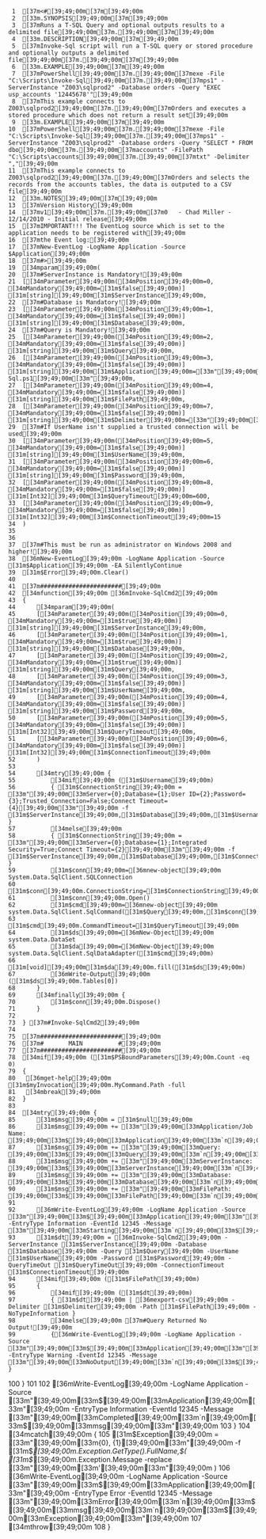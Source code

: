      1	[37m<#[39;49;00m[37m[39;49;00m
     2	[33m.SYNOPSIS[39;49;00m[37m[39;49;00m
     3	[37mRuns a T-SQL Query and optional outputs results to a delimited file[39;49;00m[37m.[39;49;00m[37m[39;49;00m
     4	[33m.DESCRIPTION[39;49;00m[37m[39;49;00m
     5	[37mInvoke-Sql script will run a T-SQL query or stored procedure and optionally outputs a delimited file[39;49;00m[37m.[39;49;00m[37m[39;49;00m
     6	[33m.EXAMPLE[39;49;00m[37m[39;49;00m
     7	[37mPowerShell[39;49;00m[37m.[39;49;00m[37mexe -File "C:\Scripts\Invoke-Sql[39;49;00m[37m.[39;49;00m[37mps1" -ServerInstance "Z003\sqlprod2" -Database orders -Query "EXEC usp_accounts '12445678'"[39;49;00m
     8	[37mThis example connects to Z003\sqlprod2[39;49;00m[37m.[39;49;00m[37mOrders and executes a stored procedure which does not return a result set[39;49;00m
     9	[33m.EXAMPLE[39;49;00m[37m[39;49;00m
    10	[37mPowerShell[39;49;00m[37m.[39;49;00m[37mexe -File "C:\Scripts\Invoke-Sql[39;49;00m[37m.[39;49;00m[37mps1" -ServerInstance "Z003\sqlprod2" -Database orders -Query "SELECT * FROM dbo[39;49;00m[37m.[39;49;00m[37maccounts" -FilePath "C:\Scripts\accounts[39;49;00m[37m.[39;49;00m[37mtxt" -Delimiter ","[39;49;00m
    11	[37mThis example connects to Z003\sqlprod2[39;49;00m[37m.[39;49;00m[37mOrders and selects the records from the accounts tables, the data is outputed to a CSV file[39;49;00m
    12	[33m.NOTES[39;49;00m[37m[39;49;00m
    13	[37mVersion History[39;49;00m
    14	[37mv1[39;49;00m[37m.[39;49;00m[37m0   - Chad Miller - 12/14/2010 - Initial release[39;49;00m
    15	[37mIMPORTANT!!! The EventLog source which is set to the application needs to be registered with[39;49;00m
    16	[37mthe Event log:[39;49;00m
    17	[37mNew-EventLog -LogName Application -Source  $Application[39;49;00m
    18	[37m#>[39;49;00m
    19	[34mparam[39;49;00m(
    20	[37m#ServerInstance is Mandatory![39;49;00m
    21	[[34mParameter[39;49;00m([34mPosition[39;49;00m=0, [34mMandatory[39;49;00m=[31m$false[39;49;00m)] [31m[string][39;49;00m[31m$ServerInstance[39;49;00m,
    22	[37m#Database is Mandatory![39;49;00m
    23	[[34mParameter[39;49;00m([34mPosition[39;49;00m=1, [34mMandatory[39;49;00m=[31m$false[39;49;00m)] [31m[string][39;49;00m[31m$Database[39;49;00m,
    24	[37m#Query is Mandatory![39;49;00m
    25	[[34mParameter[39;49;00m([34mPosition[39;49;00m=2, [34mMandatory[39;49;00m=[31m$false[39;49;00m)] [31m[string][39;49;00m[31m$Query[39;49;00m,
    26	[[34mParameter[39;49;00m([34mPosition[39;49;00m=3, [34mMandatory[39;49;00m=[31m$false[39;49;00m)] [31m[string][39;49;00m[31m$Application[39;49;00m=[33m"[39;49;00m[33mInvoke-Sql.ps1[39;49;00m[33m"[39;49;00m,
    27	[[34mParameter[39;49;00m([34mPosition[39;49;00m=4, [34mMandatory[39;49;00m=[31m$false[39;49;00m)] [31m[string][39;49;00m[31m$FilePath[39;49;00m,
    28	[[34mParameter[39;49;00m([34mPosition[39;49;00m=7, [34mMandatory[39;49;00m=[31m$false[39;49;00m)] [31m[string][39;49;00m[31m$Delimiter[39;49;00m=[33m"[39;49;00m[33m|[39;49;00m[33m"[39;49;00m,
    29	[37m#If UserName isn't supplied a trusted connection will be used[39;49;00m
    30	[[34mParameter[39;49;00m([34mPosition[39;49;00m=5, [34mMandatory[39;49;00m=[31m$false[39;49;00m)] [31m[string][39;49;00m[31m$UserName[39;49;00m,
    31	[[34mParameter[39;49;00m([34mPosition[39;49;00m=6, [34mMandatory[39;49;00m=[31m$false[39;49;00m)] [31m[string][39;49;00m[31m$Password[39;49;00m,
    32	[[34mParameter[39;49;00m([34mPosition[39;49;00m=8, [34mMandatory[39;49;00m=[31m$false[39;49;00m)] [31m[Int32][39;49;00m[31m$QueryTimeout[39;49;00m=600,
    33	[[34mParameter[39;49;00m([34mPosition[39;49;00m=9, [34mMandatory[39;49;00m=[31m$false[39;49;00m)] [31m[Int32][39;49;00m[31m$ConnectionTimeout[39;49;00m=15
    34	)
    35
    36
    37	[37m#This must be run as administrator on Windows 2008 and higher![39;49;00m
    38	[36mNew-EventLog[39;49;00m -LogName Application -Source [31m$Application[39;49;00m -EA SilentlyContinue
    39	[31m$Error[39;49;00m.Clear()
    40
    41	[37m#######################[39;49;00m
    42	[34mfunction[39;49;00m [36mInvoke-SqlCmd2[39;49;00m
    43	{
    44	    [34mparam[39;49;00m(
    45	    [[34mParameter[39;49;00m([34mPosition[39;49;00m=0, [34mMandatory[39;49;00m=[31m$true[39;49;00m)] [31m[string][39;49;00m[31m$ServerInstance[39;49;00m,
    46	    [[34mParameter[39;49;00m([34mPosition[39;49;00m=1, [34mMandatory[39;49;00m=[31m$true[39;49;00m)] [31m[string][39;49;00m[31m$Database[39;49;00m,
    47	    [[34mParameter[39;49;00m([34mPosition[39;49;00m=2, [34mMandatory[39;49;00m=[31m$true[39;49;00m)] [31m[string][39;49;00m[31m$Query[39;49;00m,
    48	    [[34mParameter[39;49;00m([34mPosition[39;49;00m=3, [34mMandatory[39;49;00m=[31m$false[39;49;00m)] [31m[string][39;49;00m[31m$UserName[39;49;00m,
    49	    [[34mParameter[39;49;00m([34mPosition[39;49;00m=4, [34mMandatory[39;49;00m=[31m$false[39;49;00m)] [31m[string][39;49;00m[31m$Password[39;49;00m,
    50	    [[34mParameter[39;49;00m([34mPosition[39;49;00m=5, [34mMandatory[39;49;00m=[31m$false[39;49;00m)] [31m[Int32][39;49;00m[31m$QueryTimeout[39;49;00m,
    51	    [[34mParameter[39;49;00m([34mPosition[39;49;00m=6, [34mMandatory[39;49;00m=[31m$false[39;49;00m)] [31m[Int32][39;49;00m[31m$ConnectionTimeout[39;49;00m
    52	    )
    53
    54	    [34mtry[39;49;00m {
    55	        [34mif[39;49;00m ([31m$Username[39;49;00m)
    56	        { [31m$ConnectionString[39;49;00m = [33m"[39;49;00m[33mServer={0};Database={1};User ID={2};Password={3};Trusted_Connection=False;Connect Timeout={4}[39;49;00m[33m"[39;49;00m -f [31m$ServerInstance[39;49;00m,[31m$Database[39;49;00m,[31m$Username[39;49;00m,[31m$Password[39;49;00m,[31m$ConnectionTimeout[39;49;00m }
    57	        [34melse[39;49;00m
    58	        { [31m$ConnectionString[39;49;00m = [33m"[39;49;00m[33mServer={0};Database={1};Integrated Security=True;Connect Timeout={2}[39;49;00m[33m"[39;49;00m -f [31m$ServerInstance[39;49;00m,[31m$Database[39;49;00m,[31m$ConnectionTimeout[39;49;00m }
    59	        [31m$conn[39;49;00m=[36mnew-object[39;49;00m System.Data.SqlClient.SQLConnection
    60	        [31m$conn[39;49;00m.ConnectionString=[31m$ConnectionString[39;49;00m
    61	        [31m$conn[39;49;00m.Open()
    62	        [31m$cmd[39;49;00m=[36mnew-object[39;49;00m system.Data.SqlClient.SqlCommand([31m$Query[39;49;00m,[31m$conn[39;49;00m)
    63	        [31m$cmd[39;49;00m.CommandTimeout=[31m$QueryTimeout[39;49;00m
    64	        [31m$ds[39;49;00m=[36mNew-Object[39;49;00m system.Data.DataSet
    65	        [31m$da[39;49;00m=[36mNew-Object[39;49;00m system.Data.SqlClient.SqlDataAdapter([31m$cmd[39;49;00m)
    66	        [31m[void][39;49;00m[31m$da[39;49;00m.fill([31m$ds[39;49;00m)
    67	        [36mWrite-Output[39;49;00m ([31m$ds[39;49;00m.Tables[0])
    68	    }
    69	    [34mfinally[39;49;00m {
    70	        [31m$conn[39;49;00m.Dispose()
    71	    }
    72
    73	} [37m#Invoke-SqlCmd2[39;49;00m
    74
    75	[37m#######################[39;49;00m
    76	[37m#       MAIN          #[39;49;00m
    77	[37m#######################[39;49;00m
    78	[34mif[39;49;00m ([31m$PSBoundParameters[39;49;00m.Count -eq 0)
    79	{
    80	 [36mget-help[39;49;00m [31m$myInvocation[39;49;00m.MyCommand.Path -full
    81	 [34mbreak[39;49;00m
    82	}
    83
    84	[34mtry[39;49;00m {
    85	    [31m$msg[39;49;00m = [31m$null[39;49;00m
    86	    [31m$msg[39;49;00m += [33m"[39;49;00m[33mApplication/Job Name: [39;49;00m[33m$[39;49;00m[33mApplication[39;49;00m[33m`n[39;49;00m[33m"[39;49;00m
    87	    [31m$msg[39;49;00m += [33m"[39;49;00m[33mQuery: [39;49;00m[33m$[39;49;00m[33mQuery[39;49;00m[33m`n[39;49;00m[33m"[39;49;00m
    88	    [31m$msg[39;49;00m += [33m"[39;49;00m[33mServerInstance: [39;49;00m[33m$[39;49;00m[33mServerInstance[39;49;00m[33m`n[39;49;00m[33m"[39;49;00m
    89	    [31m$msg[39;49;00m += [33m"[39;49;00m[33mDatabase: [39;49;00m[33m$[39;49;00m[33mDatabase[39;49;00m[33m`n[39;49;00m[33m"[39;49;00m
    90	    [31m$msg[39;49;00m += [33m"[39;49;00m[33mFilePath: [39;49;00m[33m$[39;49;00m[33mFilePath[39;49;00m[33m`n[39;49;00m[33m"[39;49;00m
    91
    92	    [36mWrite-EventLog[39;49;00m -LogName Application -Source [33m"[39;49;00m[33m$[39;49;00m[33mApplication[39;49;00m[33m"[39;49;00m -EntryType Information -EventId 12345 -Message [33m"[39;49;00m[33mStarting[39;49;00m[33m`n[39;49;00m[33m$[39;49;00m[33mmsg[39;49;00m[33m"[39;49;00m
    93	    [31m$dt[39;49;00m = [36mInvoke-SqlCmd2[39;49;00m -ServerInstance [31m$ServerInstance[39;49;00m -Database [31m$Database[39;49;00m -Query [31m$Query[39;49;00m -UserName [31m$UserName[39;49;00m -Password [31m$Password[39;49;00m -QueryTimeOut [31m$QueryTimeOut[39;49;00m -ConnectionTimeout [31m$ConnectionTimeout[39;49;00m
    94	    [34mif[39;49;00m ([31m$FilePath[39;49;00m)
    95	    {
    96	        [34mif[39;49;00m ([31m$dt[39;49;00m)
    97	        { [31m$dt[39;49;00m | [36mexport-csv[39;49;00m -Delimiter [31m$Delimiter[39;49;00m -Path [31m$FilePath[39;49;00m -NoTypeInformation }
    98	        [34melse[39;49;00m [37m#Query Returned No Output![39;49;00m
    99	        {[36mWrite-EventLog[39;49;00m -LogName Application -Source [33m"[39;49;00m[33m$[39;49;00m[33mApplication[39;49;00m[33m"[39;49;00m -EntryType Warning -EventId 12345 -Message [33m"[39;49;00m[33mNoOutput[39;49;00m[33m`n[39;49;00m[33m$[39;49;00m[33mmsg[39;49;00m[33m"[39;49;00m }
   100	    }
   101
   102	    [36mWrite-EventLog[39;49;00m -LogName Application -Source [33m"[39;49;00m[33m$[39;49;00m[33mApplication[39;49;00m[33m"[39;49;00m -EntryType Information -EventId 12345 -Message [33m"[39;49;00m[33mCompleted[39;49;00m[33m`n[39;49;00m[33m$[39;49;00m[33mmsg[39;49;00m[33m"[39;49;00m
   103	}
   104	[34mcatch[39;49;00m {
   105	    [31m$Exception[39;49;00m = [33m"[39;49;00m[33m{0}, {1}[39;49;00m[33m"[39;49;00m -f  [31m$_[39;49;00m.Exception.GetType().FullName,$( [31m$_[39;49;00m.Exception.Message -replace [33m"[39;49;00m[33m'[39;49;00m[33m"[39;49;00m )
   106	    [36mWrite-EventLog[39;49;00m -LogName Application -Source [33m"[39;49;00m[33m$[39;49;00m[33mApplication[39;49;00m[33m"[39;49;00m -EntryType Error -EventId 12345 -Message [33m"[39;49;00m[33mError[39;49;00m[33m`n[39;49;00m[33m$[39;49;00m[33mmsg[39;49;00m[33m`n[39;49;00m[33m$[39;49;00m[33mException[39;49;00m[33m"[39;49;00m
   107	    [34mthrow[39;49;00m
   108	}

